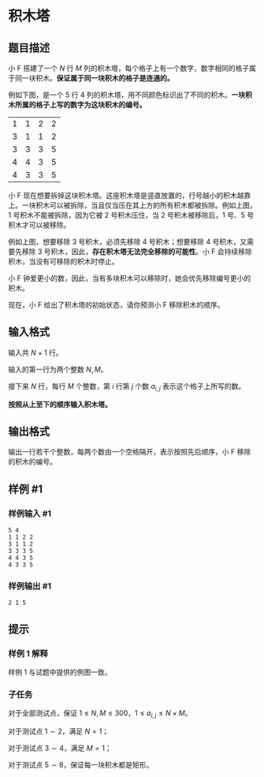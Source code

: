 # 积木塔

## 题目描述

小 F 搭建了一个 $N$ 行 $M$ 列的积木塔，每个格子上有一个数字，数字相同的格子属于同一块积木。**保证属于同一块积木的格子是连通的。**

例如下图，是一个 $5$ 行 $4$ 列的积木塔，用不同颜色标识出了不同的积木。**一块积木所属的格子上写的数字为这块积木的编号。**

|   |   |   |   |
| - | - | - | - |
| 1 | 1 | 2 | 2 |
| 3 | 1 | 1 | 2 |
| 3 | 3 | 3 | 5 |
| 4 | 4 | 3 | 5 |
| 4 | 3 | 3 | 5 |

小 F 现在想要拆掉这块积木塔。这座积木塔是竖直放置的，行号越小的积木越靠上。一块积木可以被拆除，当且仅当压在其上方的所有积木都被拆除。例如上图，$1$ 号积木不能被拆除，因为它被 $2$ 号积木压住，当 $2$ 号积木被移除后，$1$ 号、$5$ 号积木才可以被移除。

例如上图，想要移除 $3$ 号积木，必须先移除 $4$ 号积木；想要移除 $4$ 号积木，又需要先移除 $3$ 号积木，因此，**存在积木塔无法完全移除的可能性**。小 F 会持续移除积木，当没有可移除的积木时停止。

小 F 钟爱更小的数，因此，当有多块积木可以移除时，她会优先移除编号更小的积木。

现在，小 F 给出了积木塔的初始状态，请你预测小 F 移除积木的顺序。

## 输入格式

输入共 $N+1$ 行。

输入的第一行为两个整数 $N,M$。

接下来 $N$ 行，每行 $M$ 个整数，第 $i$ 行第 $j$ 个数 $a_{i,j}$ 表示这个格子上所写的数。

**按照从上至下的顺序输入积木塔。**

## 输出格式

输出一行若干个整数，每两个数由一个空格隔开，表示按照先后顺序，小 F 移除的积木的编号。

## 样例 #1

### 样例输入 #1

```
5 4
1 1 2 2
3 1 1 2
3 3 3 5
4 4 3 5
4 3 3 5
```

### 样例输出 #1

```
2 1 5
```

## 提示

### 样例 1 解释

样例 1 与试题中提供的例图一致。

### 子任务

对于全部测试点，保证 $1 \le N, M \le 300$，$1 \le a_{i,j} \le N \times M$。

对于测试点 $1 \sim 2$，满足 $N=1$；

对于测试点 $3 \sim 4$，满足 $M=1$；

对于测试点 $5 \sim 8$，保证每一块积木都是矩形。
